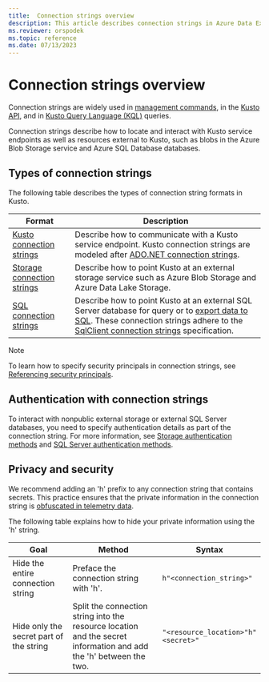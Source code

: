 ```yaml
---
title:  Connection strings overview
description: This article describes connection strings in Azure Data Explorer.
ms.reviewer: orspodek
ms.topic: reference
ms.date: 07/13/2023
---
```

# Connection strings overview

Connection strings are widely used in [management commands](../../management/index.md), in the [Kusto API](../index.md), and in [Kusto Query Language (KQL)](../../query/index.md) queries.

Connection strings describe how to locate and interact with Kusto service endpoints as well as resources external to Kusto, such as blobs in the Azure Blob Storage service and Azure SQL Database databases.

## Types of connection strings

The following table describes the types of connection string formats in Kusto.

|Format|Description|
|--|--|
[Kusto connection strings](kusto.md)|Describe how to communicate with a Kusto service endpoint. Kusto connection strings are modeled after [ADO.NET connection strings](/dotnet/framework/data/adonet/connection-string-syntax).|
|[Storage connection strings](storage-connection-strings.md)|Describe how to point Kusto at an external storage service such as Azure Blob Storage and Azure Data Lake Storage.|
|[SQL connection strings](storage-connection-strings.md)|Describe how to point Kusto at an external SQL Server database for query or to [export data to SQL](../../management/data-export/export-data-to-sql.md). These connection strings adhere to the [SqlClient connection strings](/dotnet/framework/data/adonet/connection-string-syntax#sqlclient-connection-strings) specification.|

> [!NOTE]
> To learn how to specify security principals in connection strings, see [Referencing security principals](../../management/reference-security-principals.md).

## Authentication with connection strings

To interact with nonpublic external storage or external SQL Server databases, you need to specify authentication details as part of the connection string. For more information, see [Storage authentication methods](storage-connection-strings.md#storage-authentication-methods) and [SQL Server authentication methods](storage-connection-strings.md#storage-authentication-methods).

## Privacy and security

We recommend adding an 'h' prefix to any connection string that contains secrets. This practice ensures that the private information in the connection string is [obfuscated in telemetry data](../../query/scalar-data-types/string.md#obfuscated-string-literals).

The following table explains how to hide your private information using the 'h' string.

|Goal|Method|Syntax|
|--|--|--|
|Hide the entire connection string|Preface the connection string with 'h'.|`h"<connection_string>"`|
|Hide only the secret part of the string|Split the connection string into the resource location and the secret information and add the 'h' between the two.| `"<resource_location>"h"<secret>"`|
